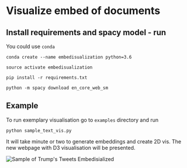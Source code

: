 # Visualize embed of documents

## Install requirements and spacy model - run

You could use `conda`

`conda create --name embedisualization python=3.6`

`source activate embedisualization`

`pip install -r requirements.txt`

`python -m spacy download en_core_web_sm`

## Example

To run exemplary visualisation go to `examples` directory and run

`python sample_text_vis.py`

It will take minute or two to generate embeddings and create 2D vis. The new webpage with D3 visualisation will be presented.

![Sample of Trump's Tweets Embedisialized](https://raw.githubusercontent.com/laugustyniak/embedisualization/master/examples/trump.gif)
